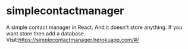 # simplecontactmanager
A simple contact manager in React. And it doesn't store anything. If you want store then add a database.
Visit:https://simplecontactmanager.herokuapp.com/#/
